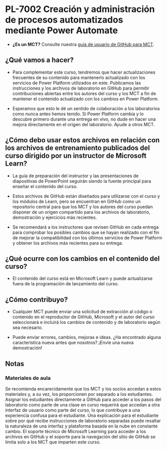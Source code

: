 # PL-7002 Creación y administración de procesos automatizados mediante Power Automate

- **¿Es un MCT?** Consulte nuestra [guía de usuario de GitHub para MCT](https://microsoftlearning.github.io/MCT-User-Guide/).

## ¿Qué vamos a hacer?

- Para complementar este curso, tendremos que hacer actualizaciones frecuentes de su contenido para mantenerlo actualizado con los servicios de Power Platform utilizados en este.  Publicamos las instrucciones y los archivos de laboratorio en GitHub para permitir contribuciones abiertas entre los autores del curso y los MCT a fin de mantener el contenido actualizado con los cambios en Power Platform.

- Esperamos que esto le dé un sentido de colaboración a los laboratorios como nunca antes hemos tenido. Si Power Platform cambia y lo descubre primero durante una entrega en vivo, no dude en hacer una mejora directamente en el origen del laboratorio. Ayude a otros MCT.

## ¿Cómo debo usar estos archivos en relación con los archivos de entrenamiento publicados del curso dirigido por un instructor de Microsoft Learn?

- La guía de preparación del instructor y las presentaciones de diapositivas de PowerPoint seguirán siendo la fuente principal para enseñar el contenido del curso.

- Estos archivos de GitHub están diseñados para utilizarse con el curso y los módulos de Learn, pero se encuentran en GitHub como un repositorio central para que los MCT y los autores del curso puedan disponer de un origen compartido para los archivos de laboratorio, demostración y ejercicios más recientes.

- Se recomendará a los instructores que revisen GitHub en cada entrega para comprobar los posibles cambios que se hayan realizado con el fin de mejorar la compatibilidad con los últimos servicios de Power Platform y obtener los archivos más recientes para su entrega.

## ¿Qué ocurre con los cambios en el contenido del curso?

- El contenido del curso está en Microsoft Learn y puede actualizarse fuera de la programación de lanzamiento del curso.

## ¿Cómo contribuyo?

- Cualquier MCT puede enviar una solicitud de extracción al código o contenido en el reproductor de GitHub, Microsoft y el autor del curso seleccionará e incluirá los cambios de contenido y de laboratorio según sea necesario.

- Puede enviar errores, cambios, mejoras e ideas. ¿Ha encontrado alguna característica nueva antes que nosotros? ¡Envíe una nueva demostración!

## Notas

### Materiales de aula

Se recomienda encarecidamente que los MCT y los socios accedan a estos materiales y, a su vez, los proporcionen por separado a los estudiantes. Asignar los estudiantes directamente a GitHub para acceder a los pasos del laboratorio como parte de una clase en curso requerirá que accedan a otra interfaz de usuario como parte del curso, lo que contribuye a una experiencia confusa para el estudiante. Una explicación para el estudiante sobre por qué recibe instrucciones de laboratorio separadas puede resaltar la naturaleza de una interfaz y plataforma basada en la nube en constante cambio. El soporte técnico de Microsoft Learning para acceder a los archivos en GitHub y el soporte para la navegación del sitio de GitHub se limita solo a los MCT que imparten este curso.
